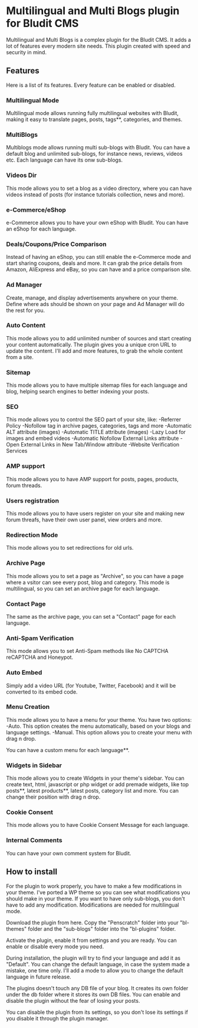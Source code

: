 # Multilingual and Multi Blogs plugin for Bludit CMS
Multilingual and Multi Blogs is a complex plugin for the Bludit CMS. It adds a lot of features every modern site needs. This plugin created with speed and security in mind.

## Features
Here is a list of its features. Every feature can be enabled or disabled.

### Multilingual Mode
Multilingual mode allows running fully multilingual websites with Bludit, making it easy to translate pages, posts, tags**, categories, and themes.

### MultiBlogs
Multiblogs mode allows running multi sub-blogs with Bludit. You can have a default blog and unlimited sub-blogs, for instance news, reviews, videos etc. Each language can have its onw sub-blogs.

### Videos Dir
This mode allows you to set a blog as a video directory, where you can have videos instead of posts (for instance tutorials collection, news and more).

### e-Commerce/eShop
e-Commerce allows you to have your own eShop with Bludit. You can have an eShop for each language.

### Deals/Coupons/Price Comparison
Instead of having an eShop, you can still enable the e-Commerce mode and start sharing coupons, deals and more. It can grab the price details from Amazon, AliExpress and eBay, so you can have and a price comparison site.

### Ad Manager
Create, manage, and display advertisements anywhere on your theme. Define where ads should be shown on your page and Ad Manager will do the rest for you.

### Auto Content
This mode allows you to add unlimited number of sources and start creating your content automatically. The plugin gives you a unique cron URL to update the content. I'll add and more features, to grab the whole content from a site.

### Sitemap
This mode allows you to have multiple sitemap files for each language and blog, helping search engines to better indexing your posts.

### SEO
This mode allows you to control the SEO part of your site, like:
-Referrer Policy
-Nofollow tag in archive pages, categories, tags and more
-Automatic ALT attribute (images)
-Automatic TITLE attribute (images)
-Lazy Load for images and embed videos
-Automatic Nofollow External Links attribute
-Open External Links in New Tab/Window attribute
-Website Verification Services

### AMP support
This mode allows you to have AMP support for posts, pages, products, forum threads.

### Users registration
This mode allows you to have users register on your site and making new forum threafs, have their own user panel, view orders and more.

### Redirection Mode
This mode allows you to set redirections for old urls.

### Archive Page
This mode allows you to set a page as "Archive", so you can have a page where a vsitor can see every post, blog and category. This mode is multilingual, so you can set an archive page for each language.

### Contact Page
The same as the archive page, you can set a "Contact" page for each language.

### Anti-Spam Verification
This mode allows you to set Anti-Spam methods like No CAPTCHA reCAPTCHA and Honeypot.

### Auto Embed
Simply add a video URL (for Youtube, Twitter, Facebook) and it will be converted to its embed code.

### Menu Creation
This mode allows you to have a menu for your theme. You have two options:
-Auto. This option creates the menu automatically, based on your blogs and language settings.
-Manual. This option allows you to create your menu with drag n drop.

You can have a custom menu for each language**.

### Widgets in Sidebar
This mode allows you to create Widgets in your theme's sidebar. You can create text, html, javascript or php widget or add premade widgets, like top posts**, latest products**, latest posts, category list and more. You can change their position with drag n drop.

### Cookie Consent
This mode allows you to have Cookie Consent Message for each language.

### Internal Comments
You can have your own comment system for Bludit.

## How to install
For the plugin to work properly, you have to make a few modifications in your theme. I've ported a WP theme so you can see what modifications you should make in your theme. If you want to have only sub-blogs, you don't have to add any modification. Modifications are needed for multilingual mode.

Download the plugin from here. Copy the "Penscratch" folder into your "bl-themes" folder and the "sub-blogs" folder into the "bl-plugins" folder.

Activate the plugin, enable it from settings and you are ready. You can enable or disable every mode you need.

During installation, the plugin will try to find your language and add it as "Default". You can change the default language, in case the system made a mistake, one time only. I'll add a mode to allow you to change the default language in future release.

The plugins doesn't touch any DB file of your blog. It creates its own folder under the db folder where it stores its own DB files. You can enable and disable the plugin without the fear of losing your posts.

You can disable the plugin from its settings, so you don't lose its settings if you disable it through the plugin manager.
